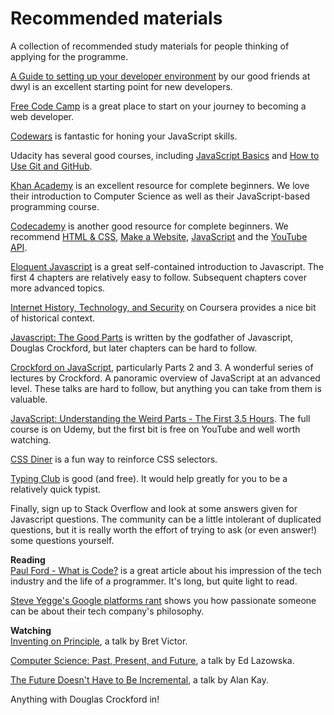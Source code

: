 # Recommended materials

A collection of recommended study materials for people thinking of applying for
the programme.

[A Guide to setting up your developer environment](https://github.com/dwyl/dev-setup)
by our good friends at dwyl is an excellent starting point for new developers.

[Free Code Camp](http://www.freecodecamp.com/) is a great place to start on your
journey to becoming a web developer.

[Codewars](http://www.codewars.com/?language=javascript) is fantastic for honing
your JavaScript skills.

Udacity has several good courses, including [JavaScript Basics](https://www.udacity.com/course/javascript-basics--ud804)
and [How to Use Git and GitHub](https://www.udacity.com/course/how-to-use-git-and-github--ud775).

[Khan Academy](https://www.khanacademy.org/computing) is an excellent resource
for complete beginners. We love their introduction to Computer Science as well
as their JavaScript-based programming course.

[Codecademy](https://www.codecademy.com/) is another good resource for complete
beginners. We recommend [HTML & CSS](https://www.codecademy.com/learn/web),
[Make a Website](https://www.codecademy.com/en/skills/make-a-website),
[JavaScript](https://www.codecademy.com/learn/javascript) and the
[YouTube API](https://www.codecademy.com/en/tracks/youtube).

[Eloquent Javascript](http://eloquentjavascript.net/) is a great self-contained
introduction to Javascript. The first 4 chapters are relatively easy to follow.
Subsequent chapters cover more advanced topics.

[Internet History, Technology, and Security](https://www.coursera.org/learn/internet-history)
on Coursera provides a nice bit of historical context.

[Javascript: The Good Parts](http://bdcampbell.net/javascript/book/javascript_the_good_parts.pdf)
is written by the godfather of Javascript, Douglas Crockford, but later chapters
can be hard to follow.

[Crockford on JavaScript](https://www.youtube.com/watch?v=JxAXlJEmNMg&list=PL7664379246A246CB),
particularly Parts 2 and 3. A wonderful series of lectures by Crockford.
A panoramic overview of JavaScript at an advanced level. These talks are hard
to follow, but anything you can take from them is valuable.

[JavaScript: Understanding the Weird Parts - The First 3.5 Hours](https://youtu.be/Bv_5Zv5c-Ts).
The full course is on Udemy, but the first bit is free on YouTube and well worth watching.

[CSS Diner](http://flukeout.github.io/) is a fun way to reinforce CSS selectors.

[Typing Club](https://www.typingclub.com/) is good (and free). It would help
greatly for you to be a relatively quick typist. 

Finally, sign up to Stack Overflow and look at some answers given for Javascript
questions. The community can be a little intolerant of duplicated questions,
but it is really worth the effort of trying to ask (or even answer!) some questions
yourself.

**Reading**  
[Paul Ford - What is Code?](http://www.bloomberg.com/graphics/2015-paul-ford-what-is-code/)
is a great article about his impression of the tech industry and the life of a
programmer. It's long, but quite light to read.

[Steve Yegge's Google platforms rant](https://plus.google.com/+RipRowan/posts/eVeouesvaVX)
shows you how passionate someone can be about their tech company's philosophy.

**Watching**  
[Inventing on Principle](https://vimeo.com/36579366), a talk by Bret Victor.

[Computer Science: Past, Present, and Future](https://www.youtube.com/watch?v=5Tk09c0FQ3M&feature=youtu.be),
a talk by Ed Lazowska.

[The Future Doesn't Have to Be Incremental](https://www.youtube.com/watch?v=gTAghAJcO1o&feature=youtu.be),
a talk by Alan Kay.

Anything with Douglas Crockford in!